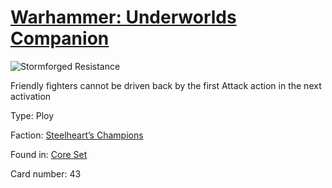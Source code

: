 # [Warhammer: Underworlds Companion](https://guidokessels.github.io/wh-underworlds)

  

![Stormforged Resistance](https://warhammerunderworlds.com/wp-content/uploads/sites/6/2017/12/043_ENG-Stormforged-Resistance.png)

Friendly fighters cannot be driven back by the first Attack action in the next activation

Type: Ploy

Faction: [Steelheart’s Champions](https://guidokessels.github.io/wh-underworlds/factions/steelhearts-champions)

Found in: [Core Set](https://guidokessels.github.io/wh-underworlds/locations/core-set)

Card number: 43
